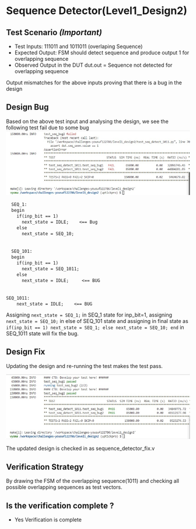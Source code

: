 # Sequence Detector(Level1_Design2)

## Test Scenario *(Important)*
- Test Inputs: 111011 and 1011011 (overlaping Sequence)
- Expected Output: FSM should detect sequence and produce output 1 for overlapping sequence
- Observed Output in the DUT dut.out = Sequence not detected for overlapping sequence 

Output mismatches for the above inputs proving that there is a bug in the design

## Design Bug
Based on the above test input and analysing the design, we see the following test fail due to some bug
![](https://github.com/vyomasystems-lab/challenges-yousuf122786/blob/master/Images/Screenshot_3.jpg)

      SEQ_1:
      begin
        if(inp_bit == 1)
          next_state = IDLE;    <== Bug
        else
          next_state = SEQ_10;


      SEQ_101:
      begin
        if(inp_bit == 1)
          next_state = SEQ_1011;
        else
          next_state = IDLE;     <== BUG


    SEQ_1011:
        next_state = IDLE;    <== BUG


Assigning ``next_state = SEQ_1;`` in  SEQ_1 state for inp_bit=1, assigning ``next_state = SEQ_10;`` in else of SEQ_101 state and assigning in final state as
    ``if(inp_bit == 1)
        next_state = SEQ_1;
      else
        next_state = SEQ_10;
      end`` in SEQ_1011 state will fix the bug.

## Design Fix
Updating the design and re-running the test makes the test pass.

![](https://github.com/vyomasystems-lab/challenges-yousuf122786/blob/master/Images/Screenshot_4.jpg)

The updated design is checked in as sequence_detector_fix.v

## Verification Strategy
By drawing the FSM of the overlapping sequence(1011) and checking all possible overlapping sequences as test vectors. 

## Is the verification complete ?
- Yes Verification is complete